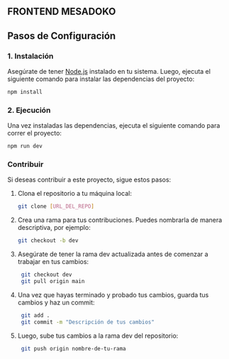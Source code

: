 ## FRONTEND MESADOKO

## Pasos de Configuración

### 1. Instalación

Asegúrate de tener [Node.js](https://nodejs.org/) instalado en tu sistema. Luego, ejecuta el siguiente comando para instalar las dependencias del proyecto:

```bash
npm install
````


### 2. Ejecución

Una vez instaladas las dependencias, ejecuta el siguiente comando para correr el proyecto:

```bash
npm run dev
````

### Contribuir 
Si deseas contribuir a este proyecto, sigue estos pasos:

1. Clona el repositorio a tu máquina local:

   ```bash
   git clone [URL_DEL_REPO]
   ````
2. Crea una rama para tus contribuciones. Puedes nombrarla de manera descriptiva, por ejemplo:
     ```bash
    git checkout -b dev
   ````
3. Asegúrate de tener la rama dev actualizada antes de comenzar a trabajar en tus cambios:
   ```bash
    git checkout dev
    git pull origin main
   ````
4. Una vez que hayas terminado y probado tus cambios, guarda tus cambios y haz un commit:
   ```bash
    git add .
    git commit -m "Descripción de tus cambios"
   ````
5. Luego, sube tus cambios a la rama dev del repositorio:
   ```bash
    git push origin nombre-de-tu-rama


